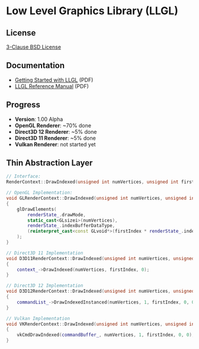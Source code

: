 Low Level Graphics Library (LLGL)
=================================

License
-------

[3-Clause BSD License](https://github.com/LukasBanana/LLGL/blob/master/LICENSE.txt)


Documentation
-------------

- [Getting Started with LLGL](https://github.com/LukasBanana/LLGL/blob/master/docu/GettingStarted/Getting%20Started%20with%20LLGL.pdf) (PDF)
- [LLGL Reference Manual](https://github.com/LukasBanana/LLGL/blob/master/docu/refman.pdf) (PDF)


Progress
--------

- **Version**: 1.00 Alpha
- **OpenGL Renderer**: ~70% done
- **Direct3D 12 Renderer**: ~5% done
- **Direct3D 11 Renderer**: ~5% done
- **Vulkan Renderer**: not started yet


Thin Abstraction Layer
----------------------

```cpp
// Interface:
RenderContext::DrawIndexed(unsigned int numVertices, unsigned int firstIndex);

// OpenGL Implementation:
void GLRenderContext::DrawIndexed(unsigned int numVertices, unsigned int firstIndex)
{
	glDrawElements(
		renderState_.drawMode,
		static_cast<GLsizei>(numVertices),
		renderState_.indexBufferDataType,
		(reinterpret_cast<const GLvoid*>(firstIndex * renderState_.indexBufferStride))
	);
}

// Direct3D 11 Implementation
void D3D11RenderContext::DrawIndexed(unsigned int numVertices, unsigned int firstIndex)
{
	context_->DrawIndexed(numVertices, firstIndex, 0);
}

// Direct3D 12 Implementation
void D3D12RenderContext::DrawIndexed(unsigned int numVertices, unsigned int firstIndex)
{
	commandList_->DrawIndexedInstanced(numVertices, 1, firstIndex, 0, 0);
}

// Vulkan Implementation
void VKRenderContext::DrawIndexed(unsigned int numVertices, unsigned int firstIndex)
{
	vkCmdDrawIndexed(commandBuffer_, numVertices, 1, firstIndex, 0, 0);
}
```


